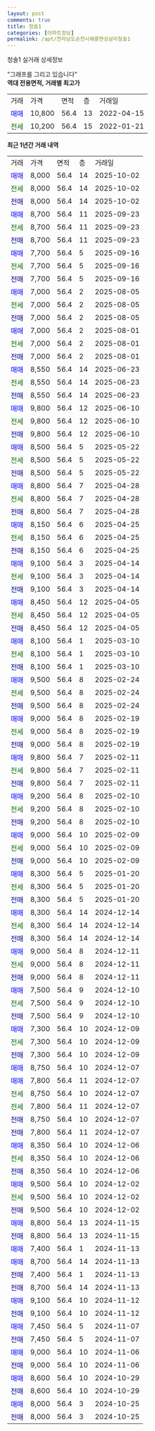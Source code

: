 ```yaml
---
layout: post
comments: true
title: 청솔1
categories: [아파트정보]
permalink: /apt/전라남도순천시해룡면상삼리청솔1
---
```


청솔1 실거래 상세정보

<script type="text/javascript">
  google.charts.load('current', {'packages':['line', 'corechart']});
  google.charts.setOnLoadCallback(drawChart);

  function drawChart() {
    var data = new google.visualization.DataTable();
    data.addColumn('date', '거래일');
    data.addColumn('number', "매매");
    data.addColumn('number', "전세");
    data.addColumn('number', "전매");

    data.addRows([[new Date(Date.parse("2025-10-02")), 8000, null, null], [new Date(Date.parse("2025-10-02")), null, 8000, null], [new Date(Date.parse("2025-10-02")), null, null, 8000], [new Date(Date.parse("2025-09-23")), 8700, null, null], [new Date(Date.parse("2025-09-23")), null, 8700, null], [new Date(Date.parse("2025-09-23")), null, null, 8700], [new Date(Date.parse("2025-09-16")), 7700, null, null], [new Date(Date.parse("2025-09-16")), null, 7700, null], [new Date(Date.parse("2025-09-16")), null, null, 7700], [new Date(Date.parse("2025-08-05")), 7000, null, null], [new Date(Date.parse("2025-08-05")), null, 7000, null], [new Date(Date.parse("2025-08-05")), null, null, 7000], [new Date(Date.parse("2025-08-01")), 7000, null, null], [new Date(Date.parse("2025-08-01")), null, 7000, null], [new Date(Date.parse("2025-08-01")), null, null, 7000], [new Date(Date.parse("2025-06-23")), 8550, null, null], [new Date(Date.parse("2025-06-23")), null, 8550, null], [new Date(Date.parse("2025-06-23")), null, null, 8550], [new Date(Date.parse("2025-06-10")), 9800, null, null], [new Date(Date.parse("2025-06-10")), null, 9800, null], [new Date(Date.parse("2025-06-10")), null, null, 9800], [new Date(Date.parse("2025-05-22")), 8500, null, null], [new Date(Date.parse("2025-05-22")), null, 8500, null], [new Date(Date.parse("2025-05-22")), null, null, 8500], [new Date(Date.parse("2025-04-28")), 8800, null, null], [new Date(Date.parse("2025-04-28")), null, 8800, null], [new Date(Date.parse("2025-04-28")), null, null, 8800], [new Date(Date.parse("2025-04-25")), 8150, null, null], [new Date(Date.parse("2025-04-25")), null, 8150, null], [new Date(Date.parse("2025-04-25")), null, null, 8150], [new Date(Date.parse("2025-04-14")), 9100, null, null], [new Date(Date.parse("2025-04-14")), null, 9100, null], [new Date(Date.parse("2025-04-14")), null, null, 9100], [new Date(Date.parse("2025-04-05")), 8450, null, null], [new Date(Date.parse("2025-04-05")), null, 8450, null], [new Date(Date.parse("2025-04-05")), null, null, 8450], [new Date(Date.parse("2025-03-10")), 8100, null, null], [new Date(Date.parse("2025-03-10")), null, 8100, null], [new Date(Date.parse("2025-03-10")), null, null, 8100], [new Date(Date.parse("2025-02-24")), 9500, null, null], [new Date(Date.parse("2025-02-24")), null, 9500, null], [new Date(Date.parse("2025-02-24")), null, null, 9500], [new Date(Date.parse("2025-02-19")), 9000, null, null], [new Date(Date.parse("2025-02-19")), null, 9000, null], [new Date(Date.parse("2025-02-19")), null, null, 9000], [new Date(Date.parse("2025-02-11")), 9800, null, null], [new Date(Date.parse("2025-02-11")), null, 9800, null], [new Date(Date.parse("2025-02-11")), null, null, 9800], [new Date(Date.parse("2025-02-10")), 9200, null, null], [new Date(Date.parse("2025-02-10")), null, 9200, null], [new Date(Date.parse("2025-02-10")), null, null, 9200], [new Date(Date.parse("2025-02-09")), 9000, null, null], [new Date(Date.parse("2025-02-09")), null, 9000, null], [new Date(Date.parse("2025-02-09")), null, null, 9000], [new Date(Date.parse("2025-01-20")), 8300, null, null], [new Date(Date.parse("2025-01-20")), null, 8300, null], [new Date(Date.parse("2025-01-20")), null, null, 8300], [new Date(Date.parse("2024-12-14")), 8300, null, null], [new Date(Date.parse("2024-12-14")), null, 8300, null], [new Date(Date.parse("2024-12-14")), null, null, 8300], [new Date(Date.parse("2024-12-11")), 9000, null, null], [new Date(Date.parse("2024-12-11")), null, 9000, null], [new Date(Date.parse("2024-12-11")), null, null, 9000], [new Date(Date.parse("2024-12-10")), 7500, null, null], [new Date(Date.parse("2024-12-10")), null, 7500, null], [new Date(Date.parse("2024-12-10")), null, null, 7500], [new Date(Date.parse("2024-12-09")), 7300, null, null], [new Date(Date.parse("2024-12-09")), null, 7300, null], [new Date(Date.parse("2024-12-09")), null, null, 7300], [new Date(Date.parse("2024-12-07")), 8750, null, null], [new Date(Date.parse("2024-12-07")), 7800, null, null], [new Date(Date.parse("2024-12-07")), null, 8750, null], [new Date(Date.parse("2024-12-07")), null, 7800, null], [new Date(Date.parse("2024-12-07")), null, null, 8750], [new Date(Date.parse("2024-12-07")), null, null, 7800], [new Date(Date.parse("2024-12-06")), 8350, null, null], [new Date(Date.parse("2024-12-06")), null, 8350, null], [new Date(Date.parse("2024-12-06")), null, null, 8350], [new Date(Date.parse("2024-12-02")), 9500, null, null], [new Date(Date.parse("2024-12-02")), null, 9500, null], [new Date(Date.parse("2024-12-02")), null, null, 9500], [new Date(Date.parse("2024-11-15")), 8800, null, null], [new Date(Date.parse("2024-11-15")), null, null, 8800], [new Date(Date.parse("2024-11-13")), 7400, null, null], [new Date(Date.parse("2024-11-13")), 8700, null, null], [new Date(Date.parse("2024-11-13")), null, null, 7400], [new Date(Date.parse("2024-11-13")), null, null, 8700], [new Date(Date.parse("2024-11-12")), 9100, null, null], [new Date(Date.parse("2024-11-12")), null, null, 9100], [new Date(Date.parse("2024-11-07")), 7450, null, null], [new Date(Date.parse("2024-11-07")), null, null, 7450], [new Date(Date.parse("2024-11-06")), 9000, null, null], [new Date(Date.parse("2024-11-06")), null, null, 9000], [new Date(Date.parse("2024-10-29")), 8600, null, null], [new Date(Date.parse("2024-10-29")), null, null, 8600], [new Date(Date.parse("2024-10-25")), 8000, null, null], [new Date(Date.parse("2024-10-25")), null, null, 8000]]);

    var options = {
      hAxis: {
        format: 'yyyy/MM/dd'
      },    
      lineWidth: 0,
      pointsVisible: true,    
      title: '최근 1년간 유형별 실거래가 분포',
      legend: { position: 'bottom' }
    };

    var formatter = new google.visualization.NumberFormat({pattern:'###,###'} );
    formatter.format(data, 1);
    formatter.format(data, 2);
    
    setTimeout(function() {
        var chart = new google.visualization.LineChart(document.getElementById('columnchart_material'));
        chart.draw(data, (options));
        document.getElementById('loading').style.display = 'none';
    }, 200);
  }
</script>


<div id="loading" style="z-index:20; display: block; margin-left: 0px">"그래프를 그리고 있습니다"</div>
<div id="columnchart_material" style="width: 95%; margin-left: 0px; display: block"></div>
<!-- contents start -->
<b>역대 전용면적, 거래별 최고가</b>
<table class="sortable">
    <tr>
      <td>거래</td>
      <td>가격</td>
      <td>면적</td>
      <td>층</td>
      <td>거래일</td>
    </tr>
        <tr>
          <td><a style="color: blue">매매</a></td>
          <td>10,800</td>
          <td>56.4</td>
          <td>13</td>
          <td>2022-04-15</td>
        </tr>        
        <tr>
              <td><a style="color: darkgreen">전세</a></td>
              <td>10,200</td>
              <td>56.4</td>
              <td>15</td>
              <td>2022-01-21</td>
            </tr>        
    
</table>

<b>최근 1년간 거래 내역</b>

<table class="sortable">
    <tr>
      <td>거래</td>
      <td>가격</td>
      <td>면적</td>
      <td>층</td>
      <td>거래일</td>
    </tr>
    <tr>
      <td><a style="color: blue">매매</a></td>
      <td>8,000</td>
      <td>56.4</td>
      <td>14</td>
      <td>2025-10-02</td>
    </tr>          <tr>
      <td><a style="color: darkgreen">전세</a></td>
      <td>8,000</td>
      <td>56.4</td>
      <td>14</td>
      <td>2025-10-02</td>
    </tr>          <tr>
      <td><a style="color: darkblue">전매</a></td>
      <td>8,000</td>
      <td>56.4</td>
      <td>14</td>
      <td>2025-10-02</td>
    </tr>          <tr>
      <td><a style="color: blue">매매</a></td>
      <td>8,700</td>
      <td>56.4</td>
      <td>11</td>
      <td>2025-09-23</td>
    </tr>          <tr>
      <td><a style="color: darkgreen">전세</a></td>
      <td>8,700</td>
      <td>56.4</td>
      <td>11</td>
      <td>2025-09-23</td>
    </tr>          <tr>
      <td><a style="color: darkblue">전매</a></td>
      <td>8,700</td>
      <td>56.4</td>
      <td>11</td>
      <td>2025-09-23</td>
    </tr>          <tr>
      <td><a style="color: blue">매매</a></td>
      <td>7,700</td>
      <td>56.4</td>
      <td>5</td>
      <td>2025-09-16</td>
    </tr>          <tr>
      <td><a style="color: darkgreen">전세</a></td>
      <td>7,700</td>
      <td>56.4</td>
      <td>5</td>
      <td>2025-09-16</td>
    </tr>          <tr>
      <td><a style="color: darkblue">전매</a></td>
      <td>7,700</td>
      <td>56.4</td>
      <td>5</td>
      <td>2025-09-16</td>
    </tr>          <tr>
      <td><a style="color: blue">매매</a></td>
      <td>7,000</td>
      <td>56.4</td>
      <td>2</td>
      <td>2025-08-05</td>
    </tr>          <tr>
      <td><a style="color: darkgreen">전세</a></td>
      <td>7,000</td>
      <td>56.4</td>
      <td>2</td>
      <td>2025-08-05</td>
    </tr>          <tr>
      <td><a style="color: darkblue">전매</a></td>
      <td>7,000</td>
      <td>56.4</td>
      <td>2</td>
      <td>2025-08-05</td>
    </tr>          <tr>
      <td><a style="color: blue">매매</a></td>
      <td>7,000</td>
      <td>56.4</td>
      <td>2</td>
      <td>2025-08-01</td>
    </tr>          <tr>
      <td><a style="color: darkgreen">전세</a></td>
      <td>7,000</td>
      <td>56.4</td>
      <td>2</td>
      <td>2025-08-01</td>
    </tr>          <tr>
      <td><a style="color: darkblue">전매</a></td>
      <td>7,000</td>
      <td>56.4</td>
      <td>2</td>
      <td>2025-08-01</td>
    </tr>          <tr>
      <td><a style="color: blue">매매</a></td>
      <td>8,550</td>
      <td>56.4</td>
      <td>14</td>
      <td>2025-06-23</td>
    </tr>          <tr>
      <td><a style="color: darkgreen">전세</a></td>
      <td>8,550</td>
      <td>56.4</td>
      <td>14</td>
      <td>2025-06-23</td>
    </tr>          <tr>
      <td><a style="color: darkblue">전매</a></td>
      <td>8,550</td>
      <td>56.4</td>
      <td>14</td>
      <td>2025-06-23</td>
    </tr>          <tr>
      <td><a style="color: blue">매매</a></td>
      <td>9,800</td>
      <td>56.4</td>
      <td>12</td>
      <td>2025-06-10</td>
    </tr>          <tr>
      <td><a style="color: darkgreen">전세</a></td>
      <td>9,800</td>
      <td>56.4</td>
      <td>12</td>
      <td>2025-06-10</td>
    </tr>          <tr>
      <td><a style="color: darkblue">전매</a></td>
      <td>9,800</td>
      <td>56.4</td>
      <td>12</td>
      <td>2025-06-10</td>
    </tr>          <tr>
      <td><a style="color: blue">매매</a></td>
      <td>8,500</td>
      <td>56.4</td>
      <td>5</td>
      <td>2025-05-22</td>
    </tr>          <tr>
      <td><a style="color: darkgreen">전세</a></td>
      <td>8,500</td>
      <td>56.4</td>
      <td>5</td>
      <td>2025-05-22</td>
    </tr>          <tr>
      <td><a style="color: darkblue">전매</a></td>
      <td>8,500</td>
      <td>56.4</td>
      <td>5</td>
      <td>2025-05-22</td>
    </tr>          <tr>
      <td><a style="color: blue">매매</a></td>
      <td>8,800</td>
      <td>56.4</td>
      <td>7</td>
      <td>2025-04-28</td>
    </tr>          <tr>
      <td><a style="color: darkgreen">전세</a></td>
      <td>8,800</td>
      <td>56.4</td>
      <td>7</td>
      <td>2025-04-28</td>
    </tr>          <tr>
      <td><a style="color: darkblue">전매</a></td>
      <td>8,800</td>
      <td>56.4</td>
      <td>7</td>
      <td>2025-04-28</td>
    </tr>          <tr>
      <td><a style="color: blue">매매</a></td>
      <td>8,150</td>
      <td>56.4</td>
      <td>6</td>
      <td>2025-04-25</td>
    </tr>          <tr>
      <td><a style="color: darkgreen">전세</a></td>
      <td>8,150</td>
      <td>56.4</td>
      <td>6</td>
      <td>2025-04-25</td>
    </tr>          <tr>
      <td><a style="color: darkblue">전매</a></td>
      <td>8,150</td>
      <td>56.4</td>
      <td>6</td>
      <td>2025-04-25</td>
    </tr>          <tr>
      <td><a style="color: blue">매매</a></td>
      <td>9,100</td>
      <td>56.4</td>
      <td>3</td>
      <td>2025-04-14</td>
    </tr>          <tr>
      <td><a style="color: darkgreen">전세</a></td>
      <td>9,100</td>
      <td>56.4</td>
      <td>3</td>
      <td>2025-04-14</td>
    </tr>          <tr>
      <td><a style="color: darkblue">전매</a></td>
      <td>9,100</td>
      <td>56.4</td>
      <td>3</td>
      <td>2025-04-14</td>
    </tr>          <tr>
      <td><a style="color: blue">매매</a></td>
      <td>8,450</td>
      <td>56.4</td>
      <td>12</td>
      <td>2025-04-05</td>
    </tr>          <tr>
      <td><a style="color: darkgreen">전세</a></td>
      <td>8,450</td>
      <td>56.4</td>
      <td>12</td>
      <td>2025-04-05</td>
    </tr>          <tr>
      <td><a style="color: darkblue">전매</a></td>
      <td>8,450</td>
      <td>56.4</td>
      <td>12</td>
      <td>2025-04-05</td>
    </tr>          <tr>
      <td><a style="color: blue">매매</a></td>
      <td>8,100</td>
      <td>56.4</td>
      <td>1</td>
      <td>2025-03-10</td>
    </tr>          <tr>
      <td><a style="color: darkgreen">전세</a></td>
      <td>8,100</td>
      <td>56.4</td>
      <td>1</td>
      <td>2025-03-10</td>
    </tr>          <tr>
      <td><a style="color: darkblue">전매</a></td>
      <td>8,100</td>
      <td>56.4</td>
      <td>1</td>
      <td>2025-03-10</td>
    </tr>          <tr>
      <td><a style="color: blue">매매</a></td>
      <td>9,500</td>
      <td>56.4</td>
      <td>8</td>
      <td>2025-02-24</td>
    </tr>          <tr>
      <td><a style="color: darkgreen">전세</a></td>
      <td>9,500</td>
      <td>56.4</td>
      <td>8</td>
      <td>2025-02-24</td>
    </tr>          <tr>
      <td><a style="color: darkblue">전매</a></td>
      <td>9,500</td>
      <td>56.4</td>
      <td>8</td>
      <td>2025-02-24</td>
    </tr>          <tr>
      <td><a style="color: blue">매매</a></td>
      <td>9,000</td>
      <td>56.4</td>
      <td>8</td>
      <td>2025-02-19</td>
    </tr>          <tr>
      <td><a style="color: darkgreen">전세</a></td>
      <td>9,000</td>
      <td>56.4</td>
      <td>8</td>
      <td>2025-02-19</td>
    </tr>          <tr>
      <td><a style="color: darkblue">전매</a></td>
      <td>9,000</td>
      <td>56.4</td>
      <td>8</td>
      <td>2025-02-19</td>
    </tr>          <tr>
      <td><a style="color: blue">매매</a></td>
      <td>9,800</td>
      <td>56.4</td>
      <td>7</td>
      <td>2025-02-11</td>
    </tr>          <tr>
      <td><a style="color: darkgreen">전세</a></td>
      <td>9,800</td>
      <td>56.4</td>
      <td>7</td>
      <td>2025-02-11</td>
    </tr>          <tr>
      <td><a style="color: darkblue">전매</a></td>
      <td>9,800</td>
      <td>56.4</td>
      <td>7</td>
      <td>2025-02-11</td>
    </tr>          <tr>
      <td><a style="color: blue">매매</a></td>
      <td>9,200</td>
      <td>56.4</td>
      <td>8</td>
      <td>2025-02-10</td>
    </tr>          <tr>
      <td><a style="color: darkgreen">전세</a></td>
      <td>9,200</td>
      <td>56.4</td>
      <td>8</td>
      <td>2025-02-10</td>
    </tr>          <tr>
      <td><a style="color: darkblue">전매</a></td>
      <td>9,200</td>
      <td>56.4</td>
      <td>8</td>
      <td>2025-02-10</td>
    </tr>          <tr>
      <td><a style="color: blue">매매</a></td>
      <td>9,000</td>
      <td>56.4</td>
      <td>10</td>
      <td>2025-02-09</td>
    </tr>          <tr>
      <td><a style="color: darkgreen">전세</a></td>
      <td>9,000</td>
      <td>56.4</td>
      <td>10</td>
      <td>2025-02-09</td>
    </tr>          <tr>
      <td><a style="color: darkblue">전매</a></td>
      <td>9,000</td>
      <td>56.4</td>
      <td>10</td>
      <td>2025-02-09</td>
    </tr>          <tr>
      <td><a style="color: blue">매매</a></td>
      <td>8,300</td>
      <td>56.4</td>
      <td>5</td>
      <td>2025-01-20</td>
    </tr>          <tr>
      <td><a style="color: darkgreen">전세</a></td>
      <td>8,300</td>
      <td>56.4</td>
      <td>5</td>
      <td>2025-01-20</td>
    </tr>          <tr>
      <td><a style="color: darkblue">전매</a></td>
      <td>8,300</td>
      <td>56.4</td>
      <td>5</td>
      <td>2025-01-20</td>
    </tr>          <tr>
      <td><a style="color: blue">매매</a></td>
      <td>8,300</td>
      <td>56.4</td>
      <td>14</td>
      <td>2024-12-14</td>
    </tr>          <tr>
      <td><a style="color: darkgreen">전세</a></td>
      <td>8,300</td>
      <td>56.4</td>
      <td>14</td>
      <td>2024-12-14</td>
    </tr>          <tr>
      <td><a style="color: darkblue">전매</a></td>
      <td>8,300</td>
      <td>56.4</td>
      <td>14</td>
      <td>2024-12-14</td>
    </tr>          <tr>
      <td><a style="color: blue">매매</a></td>
      <td>9,000</td>
      <td>56.4</td>
      <td>8</td>
      <td>2024-12-11</td>
    </tr>          <tr>
      <td><a style="color: darkgreen">전세</a></td>
      <td>9,000</td>
      <td>56.4</td>
      <td>8</td>
      <td>2024-12-11</td>
    </tr>          <tr>
      <td><a style="color: darkblue">전매</a></td>
      <td>9,000</td>
      <td>56.4</td>
      <td>8</td>
      <td>2024-12-11</td>
    </tr>          <tr>
      <td><a style="color: blue">매매</a></td>
      <td>7,500</td>
      <td>56.4</td>
      <td>9</td>
      <td>2024-12-10</td>
    </tr>          <tr>
      <td><a style="color: darkgreen">전세</a></td>
      <td>7,500</td>
      <td>56.4</td>
      <td>9</td>
      <td>2024-12-10</td>
    </tr>          <tr>
      <td><a style="color: darkblue">전매</a></td>
      <td>7,500</td>
      <td>56.4</td>
      <td>9</td>
      <td>2024-12-10</td>
    </tr>          <tr>
      <td><a style="color: blue">매매</a></td>
      <td>7,300</td>
      <td>56.4</td>
      <td>10</td>
      <td>2024-12-09</td>
    </tr>          <tr>
      <td><a style="color: darkgreen">전세</a></td>
      <td>7,300</td>
      <td>56.4</td>
      <td>10</td>
      <td>2024-12-09</td>
    </tr>          <tr>
      <td><a style="color: darkblue">전매</a></td>
      <td>7,300</td>
      <td>56.4</td>
      <td>10</td>
      <td>2024-12-09</td>
    </tr>          <tr>
      <td><a style="color: blue">매매</a></td>
      <td>8,750</td>
      <td>56.4</td>
      <td>10</td>
      <td>2024-12-07</td>
    </tr>          <tr>
      <td><a style="color: blue">매매</a></td>
      <td>7,800</td>
      <td>56.4</td>
      <td>11</td>
      <td>2024-12-07</td>
    </tr>          <tr>
      <td><a style="color: darkgreen">전세</a></td>
      <td>8,750</td>
      <td>56.4</td>
      <td>10</td>
      <td>2024-12-07</td>
    </tr>          <tr>
      <td><a style="color: darkgreen">전세</a></td>
      <td>7,800</td>
      <td>56.4</td>
      <td>11</td>
      <td>2024-12-07</td>
    </tr>          <tr>
      <td><a style="color: darkblue">전매</a></td>
      <td>8,750</td>
      <td>56.4</td>
      <td>10</td>
      <td>2024-12-07</td>
    </tr>          <tr>
      <td><a style="color: darkblue">전매</a></td>
      <td>7,800</td>
      <td>56.4</td>
      <td>11</td>
      <td>2024-12-07</td>
    </tr>          <tr>
      <td><a style="color: blue">매매</a></td>
      <td>8,350</td>
      <td>56.4</td>
      <td>10</td>
      <td>2024-12-06</td>
    </tr>          <tr>
      <td><a style="color: darkgreen">전세</a></td>
      <td>8,350</td>
      <td>56.4</td>
      <td>10</td>
      <td>2024-12-06</td>
    </tr>          <tr>
      <td><a style="color: darkblue">전매</a></td>
      <td>8,350</td>
      <td>56.4</td>
      <td>10</td>
      <td>2024-12-06</td>
    </tr>          <tr>
      <td><a style="color: blue">매매</a></td>
      <td>9,500</td>
      <td>56.4</td>
      <td>10</td>
      <td>2024-12-02</td>
    </tr>          <tr>
      <td><a style="color: darkgreen">전세</a></td>
      <td>9,500</td>
      <td>56.4</td>
      <td>10</td>
      <td>2024-12-02</td>
    </tr>          <tr>
      <td><a style="color: darkblue">전매</a></td>
      <td>9,500</td>
      <td>56.4</td>
      <td>10</td>
      <td>2024-12-02</td>
    </tr>          <tr>
      <td><a style="color: blue">매매</a></td>
      <td>8,800</td>
      <td>56.4</td>
      <td>13</td>
      <td>2024-11-15</td>
    </tr>          <tr>
      <td><a style="color: darkblue">전매</a></td>
      <td>8,800</td>
      <td>56.4</td>
      <td>13</td>
      <td>2024-11-15</td>
    </tr>          <tr>
      <td><a style="color: blue">매매</a></td>
      <td>7,400</td>
      <td>56.4</td>
      <td>1</td>
      <td>2024-11-13</td>
    </tr>          <tr>
      <td><a style="color: blue">매매</a></td>
      <td>8,700</td>
      <td>56.4</td>
      <td>14</td>
      <td>2024-11-13</td>
    </tr>          <tr>
      <td><a style="color: darkblue">전매</a></td>
      <td>7,400</td>
      <td>56.4</td>
      <td>1</td>
      <td>2024-11-13</td>
    </tr>          <tr>
      <td><a style="color: darkblue">전매</a></td>
      <td>8,700</td>
      <td>56.4</td>
      <td>14</td>
      <td>2024-11-13</td>
    </tr>          <tr>
      <td><a style="color: blue">매매</a></td>
      <td>9,100</td>
      <td>56.4</td>
      <td>10</td>
      <td>2024-11-12</td>
    </tr>          <tr>
      <td><a style="color: darkblue">전매</a></td>
      <td>9,100</td>
      <td>56.4</td>
      <td>10</td>
      <td>2024-11-12</td>
    </tr>          <tr>
      <td><a style="color: blue">매매</a></td>
      <td>7,450</td>
      <td>56.4</td>
      <td>5</td>
      <td>2024-11-07</td>
    </tr>          <tr>
      <td><a style="color: darkblue">전매</a></td>
      <td>7,450</td>
      <td>56.4</td>
      <td>5</td>
      <td>2024-11-07</td>
    </tr>          <tr>
      <td><a style="color: blue">매매</a></td>
      <td>9,000</td>
      <td>56.4</td>
      <td>10</td>
      <td>2024-11-06</td>
    </tr>          <tr>
      <td><a style="color: darkblue">전매</a></td>
      <td>9,000</td>
      <td>56.4</td>
      <td>10</td>
      <td>2024-11-06</td>
    </tr>          <tr>
      <td><a style="color: blue">매매</a></td>
      <td>8,600</td>
      <td>56.4</td>
      <td>10</td>
      <td>2024-10-29</td>
    </tr>          <tr>
      <td><a style="color: darkblue">전매</a></td>
      <td>8,600</td>
      <td>56.4</td>
      <td>10</td>
      <td>2024-10-29</td>
    </tr>          <tr>
      <td><a style="color: blue">매매</a></td>
      <td>8,000</td>
      <td>56.4</td>
      <td>3</td>
      <td>2024-10-25</td>
    </tr>          <tr>
      <td><a style="color: darkblue">전매</a></td>
      <td>8,000</td>
      <td>56.4</td>
      <td>3</td>
      <td>2024-10-25</td>
    </tr>      </table>
<!-- contents end -->    

